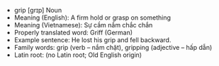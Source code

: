 - grip	[ɡrɪp]	Noun
- Meaning (English): A firm hold or grasp on something
- Meaning (Vietnamese): Sự cầm nắm chắc chắn
- Properly translated word: Griff (German)
- Example sentence: He lost his grip and fell backward.
- Family words: grip (verb – nắm chặt), gripping (adjective – hấp dẫn)
- Latin root: (no Latin root; Old English origin)